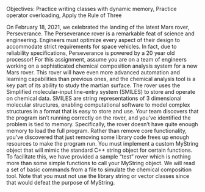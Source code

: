 Objectives: Practice writing classes with dynamic memory, Practice operator overloading, Apply the Rule of Three

On February 18, 2021, we celebrated the landing of the latest Mars rover, Perseverance. 
The Perseverance rover is a remarkable feat of science and engineering. Engineers must optimize every aspect of their design to accommodate strict requirements for space vehicles. In fact, due to reliability specifications, Perseverance is powered by a 20 year old processor!
For this assignment, assume you are on a team of engineers working on a sophisticated chemical composition analysis system for a new Mars rover. This rover will have even more advanced automation and learning capabilities than previous ones, and the chemical analysis tool is a key part of its ability to study the martian surface. The rover uses the Simplified molecular-input line-entry system (SMILES) to store and operate on chemical data. SMILES are string representations of 3 dimensional molecular structures, enabling computational software to model complex structures in a format that is easy to store and use. Your team discovers that the program isn’t running correctly on the rover, and you’ve identified the problem is tied to memory. Specifically, the rover doesn’t have quite enough memory to load the full program. Rather than remove core functionality, you’ve discovered that just removing some library code frees up enough resources to make the program run.
You must implement a custom MyString object that will mimic the standard C++ string object for certain functions. To facilitate this, we have provided a sample “test” rover which is nothing more than some simple functions to call your MyString object. We will read a set of basic commands from a file to simulate the chemical composition tool. Note that you must not use the library string or vector classes since that would defeat the purpose of MyString.
